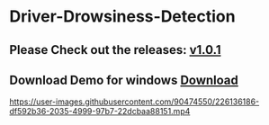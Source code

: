 # Driver-Drowsiness-Detection
## Please Check out the releases: <a href = "https://github.com/Rishab260/Driver-Drowsiness-Detection/releases/download/v1.0.1/Driver.Drowsiness.Detection.rar">v1.0.1</a>
## Download Demo for windows <a href= "https://github.com/Rishab260/Driver-Drowsiness-Detection/releases/download/Demo/Team-Rishab-DriverDrowsinessDetection_Demo.exe"> Download</a>

https://user-images.githubusercontent.com/90474550/226136186-df592b36-2035-4999-97b7-22dcbaa88151.mp4





